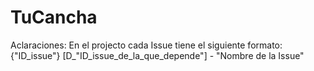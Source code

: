 # TuCancha
Aclaraciones:
  En el projecto cada Issue tiene el siguiente formato: {"ID_issue"} [D_"ID_issue_de_la_que_depende"] - "Nombre de la Issue"
